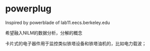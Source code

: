 # powerplug
Inspired by powerblade of lab11.eecs.berkeley.edu

希望融入NILM的数据分析，分解的概念

卡片式的电子器件用于监控类似铁塔设备和铁塔油机的，比如电力载波；
